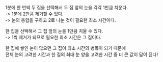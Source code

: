 1분에 한 번씩 두 집을 선택해서 두 집 앞의 눈을 각각 1만큼 치운다.  
-> 1분에 2만큼 제거할 수 있다.  
-> 눈의 총합을 구하고 2로 나눈 것이 필요한 최소 시간이다.

한 집을 선택해서 그 집 앞의 눈을 1만큼 치울 수 있다.  
-> 1씩 제거가 되므로 필요한 최소 시간은 그 집이다.

한 집에 쌓인 눈이 많으면 그 집이 최소 시간의 병목이 되기 때문에  
전체 눈의 고려한 시간과 한 집의 최대 눈 양을 고려한 시간 중 더 큰 값이 답이 된다!
